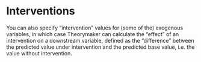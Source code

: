 # Interventions

You can also specify “intervention” values for (some of the) exogenous variables, in which case Theorymaker can calculate the “effect” of an intervention on a downstream variable, defined as the “difference” between the predicted value under intervention and the predicted base value, i.e. the value without intervention. 

